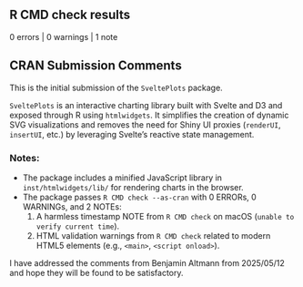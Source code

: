 ## R CMD check results

0 errors | 0 warnings | 1 note

## CRAN Submission Comments

This is the initial submission of the `SveltePlots` package.

`SveltePlots` is an interactive charting library built with Svelte and D3 and exposed through R using `htmlwidgets`. It simplifies the creation of dynamic SVG visualizations and removes the need for Shiny UI proxies (`renderUI`, `insertUI`, etc.) by leveraging Svelte’s reactive state management.

### Notes:

- The package includes a minified JavaScript library in `inst/htmlwidgets/lib/` for rendering charts in the browser.
- The package passes `R CMD check --as-cran` with 0 ERRORs, 0 WARNINGs, and 2 NOTEs:
  1. A harmless timestamp NOTE from `R CMD check` on macOS (`unable to verify current time`).
  2. HTML validation warnings from `R CMD check` related to modern HTML5 elements (e.g., `<main>`, `<script onload>`). 

I have addressed the comments from Benjamin Altmann from 2025/05/12 and hope they will be found to be satisfactory.
